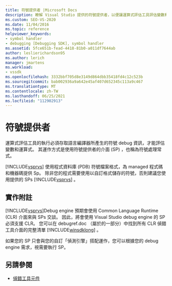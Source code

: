 ```yaml
---
title: 符號提供者 |Microsoft Docs
description: 瞭解 Visual Studio 提供的符號提供者，以便讓運算式評估工具評估變數和運算式。
ms.custom: SEO-VS-2020
ms.date: 11/04/2016
ms.topic: reference
helpviewer_keywords:
- symbol handler
- debugging [Debugging SDK], symbol handler
ms.assetid: 5fce651b-fead-4418-81b0-a011df7644ab
author: leslierichardson95
ms.author: lerich
manager: jmartens
ms.workload:
- vssdk
ms.openlocfilehash: 3332bbf705d8e3149d864dbb35418fd4c12c523b
ms.sourcegitcommit: bab002936a9a642e45af407d652345c113a9c467
ms.translationtype: MT
ms.contentlocale: zh-TW
ms.lasthandoff: 06/25/2021
ms.locfileid: "112902913"
---
```

# <a name="symbol-provider"></a>符號提供者
運算式評估工具的執行必須存取語言編譯器所產生的符號 debug 資訊，才能評估變數和運算式。 其運作方式是使用符號提供者的介面 (SP) ，也稱為符號處理常式。

 [!INCLUDE[vsprvs](../../code-quality/includes/vsprvs_md.md)] 使用程式資料庫 (PDB) 符號檔案格式，為 managed 程式碼和機器碼提供 Sp。 除非您的程式需要使用以自訂格式儲存的符號，否則建議您使用提供的 SPs [!INCLUDE[vsprvs](../../code-quality/includes/vsprvs_md.md)] 。

## <a name="implementation-notes"></a>實作附註
 [!INCLUDE[vsprvs](../../code-quality/includes/vsprvs_md.md)]Debug engine 預期會使用 Common Language Runtime (CLR) 介面來與 SPs 交談。 因此，將會使用 Visual Studio debug engine 的 SP 必須支援 CLR。 您可以在 debugref.doc （屬於的一部分）中找到所有 CLR 偵錯工具介面的完整清單 [!INCLUDE[winsdklong](../../deployment/includes/winsdklong_md.md)] 。

 如果您的 SP 只會與您的自訂「偵測引擎」搭配運作，您可以根據您的 debug engine 需求，視需要執行 SP。

## <a name="see-also"></a>另請參閱
- [偵錯工具元件](../../extensibility/debugger/debugger-components.md)
